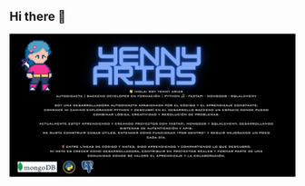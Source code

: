 ## Hi there 👋

<p align="center">
  <img src="https://github.com/yennydigitalcode-dotcom/yennydigitalcode-dotcom/blob/main/Purple%20&%20Black%20Retro%20Gaming%20Banner.png?raw=true" />
</p>


